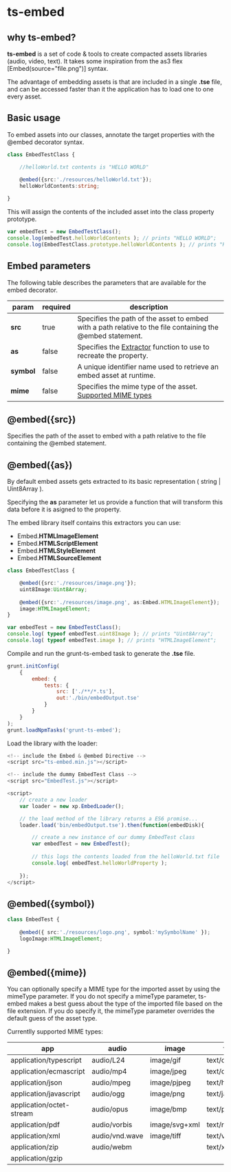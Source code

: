 # ts-embed

## why ts-embed? ##
**ts-embed** is a set of code & tools to create compacted assets libraries (audio, video, text). It takes some inspiration from the as3 flex [Embed(source="file.png")] syntax.

The advantage of embedding assets is that are included in a single **.tse** file, and can be accessed faster than it the application has to load one to one every asset.

## Basic usage ##

To embed assets into our classes, annotate the target properties with the @embed decorator syntax.
~~~typescript 
class EmbedTestClass {

	//helloWorld.txt contents is "HELLO WORLD"
    
	@embed({src:'./resources/helloWorld.txt'});
	helloWorldContents:string;

}
~~~

This will assign the contents of the included asset into the class property prototype.
~~~typescript 
var embedTest = new EmbedTestClass();
console.log(embedTest.helloWorldContents ); // prints "HELLO WORLD";
console.log(EmbedTestClass.prototype.helloWorldContents ); // prints "HELLO WORLD";

~~~

## Embed parameters ##

The following table describes the parameters that are available for the embed decorator.


param  | required | description
----------| ---- | -------------
**src**	| true | Specifies the path of the asset to embed with a path relative to the file containing the @embed statement.
**as**		| false | Specifies the [Extractor](#extractor) function to use to recreate the property. 
**symbol**| false | A unique identifier name used to retrieve an embed asset at runtime.
**mime**	| false | Specifies the mime type of the asset. [Supported MIME types](#supported-MIME-types)


## @embed({src}) ##
Specifies the path of the asset to embed with a path relative to the file containing the @embed statement.

## @embed({as}) ##

By default embed assets gets extracted to its basic representation ( string | Uint8Array ).

Specifying the **as** parameter let us provide a function that will transform this data before it is asigned to the property.

The embed library itself contains this extractors you can use:

* Embed.**HTMLImageElement**
* Embed.**HTMLScriptElement**
* Embed.**HTMLStyleElement**
* Embed.**HTMLSourceElement**



~~~typescript 
class EmbedTestClass {

	@embed({src:'./resources/image.png'});
	uint8Image:Uint8Array;
    
	@embed({src:'./resources/image.png', as:Embed.HTMLImageElement});
	image:HTMLImageElement;
}
~~~

~~~typescript 
var embedTest = new EmbedTestClass();
console.log( typeof embedTest.uint8Image ); // prints "Uint8Array";
console.log( typeof embedTest.image ); // prints "HTMLImageElement";

~~~

Compile and run the grunt-ts-embed task to generate the **.tse** file.

~~~javascript
grunt.initConfig(
    {
        embed: {
            tests: {
                src: ['./**/*.ts'],
                out:'./bin/embedOutput.tse'
            }
        }
    }    
);
grunt.loadNpmTasks('grunt-ts-embed');
~~~
Load the library with the loader:

~~~javascript
<!-- include the Embed & @embed Directive -->
<script src="ts-embed.min.js"></script>

<!-- include the dummy EmbedTest Class -->
<script src="EmbedTest.js"></script>

<script>
	// create a new loader
	var loader = new xp.EmbedLoader();

	// the load method of the library returns a ES6 promise...
	loader.load('bin/embedOutput.tse').then(function(embedDisk){

		// create a new instance of our dummy EmbedTest class
		var embedTest = new EmbedTest();
		
		// this logs the contents loaded from the helloWorld.txt file
		console.log( embedTest.helloWorldProperty );
		
	});
</script>
~~~

## @embed({symbol}) ##
~~~typescript 
class EmbedTest {
	
	@embed({ src:'./resources/logo.png', symbol:'mySymbolName' });
	logoImage:HTMLImageElement;

}
~~~


## @embed({mime}) ##

You can optionally specify a MIME type for the imported asset by using the mimeType parameter. If you do not specify a mimeType parameter, ts-embed makes a best guess about the type of the imported file based on the file extension. If you do specify it, the mimeType parameter overrides the default guess of the asset type.

Currentlly supported MIME types:

app|audio|image|text|video
---|---|---|---|---
application/typescript		|audio/L24		|image/gif		|text/css			|video/avi
application/ecmascript		|audio/mp4		|image/jpeg		|text/csv			|video/mpeg
application/json			|audio/mpeg		|image/pjpeg	|text/html			|video/mp4
application/javascript		|audio/ogg		|image/png		|text/javascript	|video/ogg
application/octet-stream	|audio/opus		|image/bmp		|text/plain			|video/quicktime
application/pdf				|audio/vorbis	|image/svg+xml	|text/rtf			|video/webm
application/xml				|audio/vnd.wave	|image/tiff		|text/vcard			|
application/zip				|audio/webm		|				|text/xml			|
application/gzip			|				|				|					|
